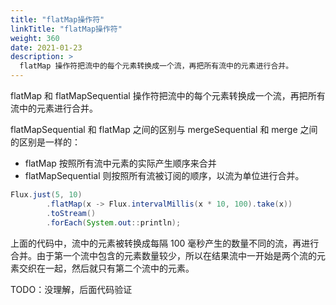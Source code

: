 ```yaml
---
title: "flatMap操作符"
linkTitle: "flatMap操作符"
weight: 360
date: 2021-01-23
description: >
  flatMap 操作符把流中的每个元素转换成一个流，再把所有流中的元素进行合并。
---
```


flatMap 和 flatMapSequential 操作符把流中的每个元素转换成一个流，再把所有流中的元素进行合并。

flatMapSequential 和 flatMap 之间的区别与 mergeSequential 和 merge 之间的区别是一样的：

- flatMap 按照所有流中元素的实际产生顺序来合并
- flatMapSequential 则按照所有流被订阅的顺序，以流为单位进行合并。

```java
Flux.just(5, 10)
        .flatMap(x -> Flux.intervalMillis(x * 10, 100).take(x))
        .toStream()
        .forEach(System.out::println);
```

上面的代码中，流中的元素被转换成每隔 100 毫秒产生的数量不同的流，再进行合并。由于第一个流中包含的元素数量较少，所以在结果流中一开始是两个流的元素交织在一起，然后就只有第二个流中的元素。

TODO：没理解，后面代码验证